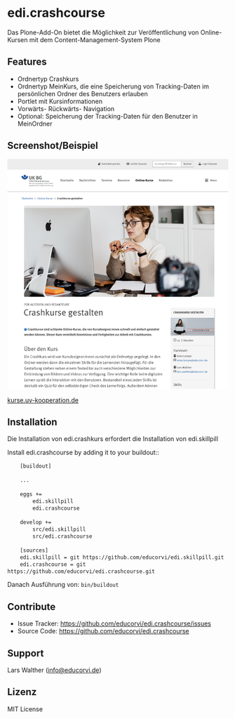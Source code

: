 # edi.crashcourse

Das Plone-Add-On bietet die Möglichkeit zur Veröffentlichung von Online-Kursen mit dem Content-Management-System Plone

## Features

- Ordnertyp Crashkurs
- Ordnertyp MeinKurs, die eine Speicherung von Tracking-Daten im persönlichen Ordner des Benutzers erlauben
- Portlet mit Kursinformationen
- Vorwärts- Rückwärts- Navigation
- Optional: Speicherung der Tracking-Daten für den Benutzer in MeinOrdner 


## Screenshot/Beispiel

![Crashkurs in Plone](images/Crashkurs.png "Crashkurs in Plone")

[kurse.uv-kooperation.de](http://kurse.uv-kooperation.de/)


## Installation

Die Installation von edi.crashkurs erfordert die Installation von edi.skillpill

Install edi.crashcourse by adding it to your buildout::

```
    [buildout]

    ...

    eggs +=
        edi.skillpill
        edi.crashcourse

    develop +=
        src/edi.skillpill
        src/edi.crashcourse

    [sources]
    edi.skillpill = git https://github.com/educorvi/edi.skillpill.git
    edi.crashcourse = git https://github.com/educorvi/edi.crashcourse.git

```

Danach Ausführung von: ``bin/buildout``


## Contribute

- Issue Tracker: https://github.com/educorvi/edi.crashcourse/issues
- Source Code: https://github.com/educorvi/edi.crashcourse


## Support

Lars Walther (info@educorvi.de)


## Lizenz

MIT License
